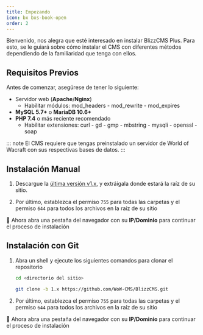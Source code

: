 ```yaml
---
title: Empezando
icon: bx bxs-book-open
order: 2
---
```


Bienvenido, nos alegra que esté interesado en instalar BlizzCMS Plus. Para esto, se le guiará sobre cómo instalar el CMS con diferentes métodos dependiendo de la familiaridad que tenga con ellos.

## Requisitos Previos

Antes de comenzar, asegúrese de tener lo siguiente:

- Servidor web (**Apache**/**Nginx**)
    - Habilitar módulos: mod_headers - mod_rewrite - mod_expires
- **MySQL 5.7+** o **MariaDB 10.6+**
- **PHP 7.4** o más reciente recomendado
    - Habilitar extensiones: curl - gd - gmp - mbstring - mysqli - openssl - soap

::: note
El CMS requiere que tengas preinstalado un servidor de World of Wacraft con sus respectivas bases de datos.
:::

## Instalación Manual

1. Descargue la [última versión v1.x](https://github.com/WoW-CMS/BlizzCMS/releases), y extráigala donde estará la raíz de su sitio.

2. Por último, establezca el permiso `755` para todas las carpetas y el permiso `644` para todos los archivos en la raíz de su sitio

:tada: Ahora abra una pestaña del navegador con su **IP/Dominio** para continuar el proceso de instalación

## Instalación con Git

1. Abra un shell y ejecute los siguientes comandos para clonar el repositorio

    ```bash
    cd <directorio del sitio>

    git clone -b 1.x https://github.com/WoW-CMS/BlizzCMS.git
    ```

2. Por último, establezca el permiso `755` para todas las carpetas y el permiso `644` para todos los archivos en la raíz de su sitio

:tada: Ahora abra una pestaña del navegador con su **IP/Dominio** para continuar el proceso de instalación
